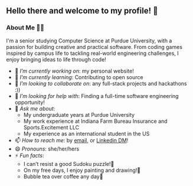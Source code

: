 ## Hello there and welcome to my profile! 👋

### About Me 👩🏻
I'm a senior studying Computer Science at Purdue University, with a passion for building creative and practical software. From coding games inspired by campus life to tackling real-world engineering challenges, I enjoy bringing ideas to life through code!

- 🔭 *I’m currently working on*: my personal website!
- 🌱 *I’m currently learning*: Contributing to open source
- 👯 *I’m looking to collaborate on*: any full-stack projects and hackathons :))
- 🤔 *I’m looking for help with*: Finding a full-time software engineering opportunity!
- 💬 *Ask me about*:
  - My undergraduate years at Purdue University
  - My work experience at Indiana Farm Bureau Insurance and Sports.Excitement LLC
  - My experience as an international student in the US
- 📫 *How to reach me*: by [email](mailto:anushka.nilangekar1@gmail.com), or [Linkedin DM](https://www.linkedin.com/in/anushka-nilangekar)!
- 😄 *Pronouns*: she/her/hers
- ⚡ *Fun facts*:
  - I can’t resist a good Sudoku puzzle!🧩
  - On my free days, I enjoy painting and drawing!🎨
  - Bubble tea over coffee any day🧋
